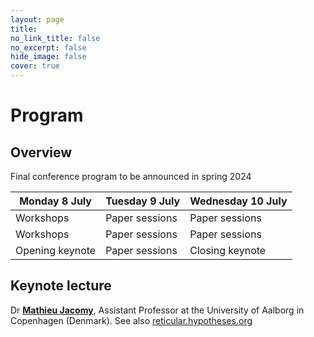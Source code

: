 ```yaml
---
layout: page
title: 
no_link_title: false 
no_excerpt: false 
hide_image: false
cover: true
---
```


# Program

## Overview

Final conference program to be announced in spring 2024

| Monday 8 July  |  Tuesday 9 July | Wednesday 10 July  | 
|---|---|---|
| Workshops  | Paper sessions  | Paper sessions  |
| Workshops  | Paper sessions  | Paper sessions |
| Opening keynote | Paper sessions | Closing keynote  |

## Keynote lecture

Dr **[Mathieu Jacomy](https://vbn.aau.dk/en/persons/144218)**, Assistant Professor at the University of Aalborg in Copenhagen (Denmark). See also [reticular.hypotheses.org](https://reticular.hypotheses.org/)
